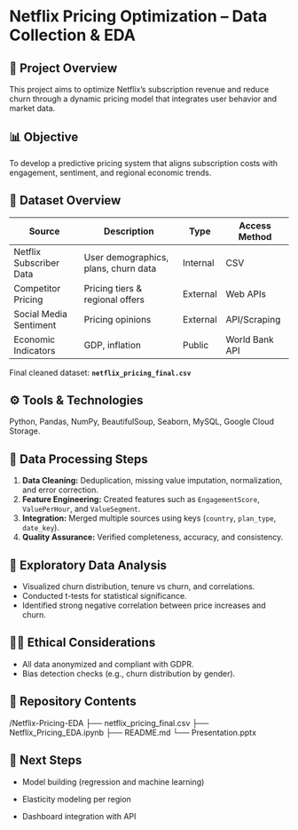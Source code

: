 # Netflix Pricing Optimization – Data Collection & EDA

## 🎯 Project Overview
This project aims to optimize Netflix’s subscription revenue and reduce churn through a dynamic pricing model that integrates user behavior and market data.

## 📊 Objective
To develop a predictive pricing system that aligns subscription costs with engagement, sentiment, and regional economic trends.

## 🧩 Dataset Overview
| Source | Description | Type | Access Method |
|---------|--------------|------|----------------|
| Netflix Subscriber Data | User demographics, plans, churn data | Internal | CSV |
| Competitor Pricing | Pricing tiers & regional offers | External | Web APIs |
| Social Media Sentiment | Pricing opinions | External | API/Scraping |
| Economic Indicators | GDP, inflation | Public | World Bank API |

Final cleaned dataset: **`netflix_pricing_final.csv`**

## ⚙️ Tools & Technologies
Python, Pandas, NumPy, BeautifulSoup, Seaborn, MySQL, Google Cloud Storage.

## 🧼 Data Processing Steps
1. **Data Cleaning:** Deduplication, missing value imputation, normalization, and error correction.
2. **Feature Engineering:** Created features such as `EngagementScore`, `ValuePerHour`, and `ValueSegment`.
3. **Integration:** Merged multiple sources using keys (`country`, `plan_type`, `date_key`).
4. **Quality Assurance:** Verified completeness, accuracy, and consistency.

## 🧠 Exploratory Data Analysis
- Visualized churn distribution, tenure vs churn, and correlations.
- Conducted t-tests for statistical significance.
- Identified strong negative correlation between price increases and churn.

## 🧑‍⚖️ Ethical Considerations
- All data anonymized and compliant with GDPR.
- Bias detection checks (e.g., churn distribution by gender).

## 📂 Repository Contents
/Netflix-Pricing-EDA
├── netflix_pricing_final.csv
├── Netflix_Pricing_EDA.ipynb
├── README.md
└── Presentation.pptx

## 🚀 Next Steps
- Model building (regression and machine learning)
- Elasticity modeling per region

- Dashboard integration with API
